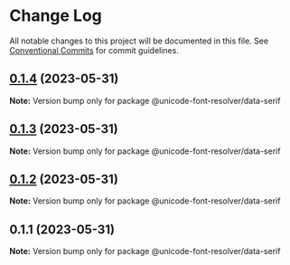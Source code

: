 # Change Log

All notable changes to this project will be documented in this file.
See [Conventional Commits](https://conventionalcommits.org) for commit guidelines.

## [0.1.4](https://github.com/lojjic/unicode-font-resolver/compare/@unicode-font-resolver/data-serif@0.1.3...@unicode-font-resolver/data-serif@0.1.4) (2023-05-31)

**Note:** Version bump only for package @unicode-font-resolver/data-serif

## [0.1.3](https://github.com/lojjic/unicode-font-resolver/compare/@unicode-font-resolver/data-serif@0.1.2...@unicode-font-resolver/data-serif@0.1.3) (2023-05-31)

**Note:** Version bump only for package @unicode-font-resolver/data-serif

## [0.1.2](https://github.com/lojjic/unicode-font-resolver/compare/@unicode-font-resolver/data-serif@0.1.1...@unicode-font-resolver/data-serif@0.1.2) (2023-05-31)

**Note:** Version bump only for package @unicode-font-resolver/data-serif

## 0.1.1 (2023-05-31)

**Note:** Version bump only for package @unicode-font-resolver/data-serif
